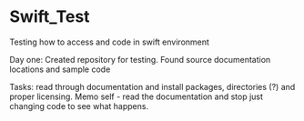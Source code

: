 # Swift_Test
Testing how to access and code in swift environment

Day one: Created repository for testing.
Found source documentation locations and sample code

Tasks: read through documentation and install packages, directories (?) and proper licensing.
Memo self - read the documentation and stop just changing code to see what happens.
